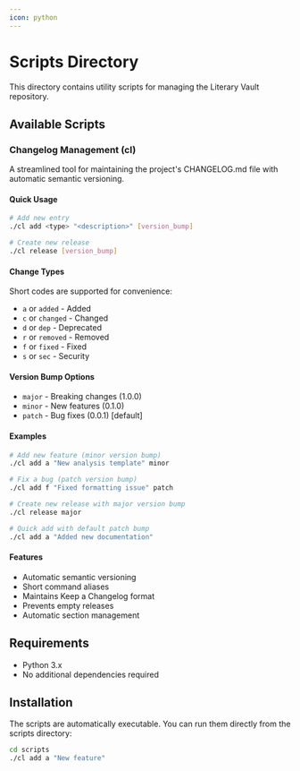 ```yaml
---
icon: python
---
```


# Scripts Directory

This directory contains utility scripts for managing the Literary Vault repository.

## Available Scripts

### Changelog Management (cl)

A streamlined tool for maintaining the project's CHANGELOG.md file with automatic semantic versioning.

#### Quick Usage

```bash
# Add new entry
./cl add <type> "<description>" [version_bump]

# Create new release
./cl release [version_bump]
```

#### Change Types

Short codes are supported for convenience:

* `a` or `added` - Added
* `c` or `changed` - Changed
* `d` or `dep` - Deprecated
* `r` or `removed` - Removed
* `f` or `fixed` - Fixed
* `s` or `sec` - Security

#### Version Bump Options

* `major` - Breaking changes (1.0.0)
* `minor` - New features (0.1.0)
* `patch` - Bug fixes (0.0.1) \[default]

#### Examples

```bash
# Add new feature (minor version bump)
./cl add a "New analysis template" minor

# Fix a bug (patch version bump)
./cl add f "Fixed formatting issue" patch

# Create new release with major version bump
./cl release major

# Quick add with default patch bump
./cl add a "Added new documentation"
```

#### Features

* Automatic semantic versioning
* Short command aliases
* Maintains Keep a Changelog format
* Prevents empty releases
* Automatic section management

## Requirements

* Python 3.x
* No additional dependencies required

## Installation

The scripts are automatically executable. You can run them directly from the scripts directory:

```bash
cd scripts
./cl add a "New feature"
```
